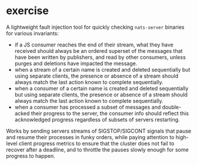 # exercise

A lightweight fault injection tool for quickly checking
`nats-server` binaries for various invariants:

* if a JS consumer reaches the end of their stream,
  what they have received should always be an ordered
  superset of the messages that have been written
  by publishers, and read by other consumers, unless
  purges and deletions have impacted the message.
* when a stream of a certain name is created and
  deleted sequentially but using separate clients,
  the presence or absence of a stream should always
  match the last action known to complete sequentially.
* when a consumer of a certain name is created and
  deleted sequentially but using separate clients,
  the presence or absence of a stream should always
  match the last action known to complete sequentially.
* when a consumer has processed a subset of messages
  and double-acked their progress to the server, the
  consumer info should reflect this acknowledged progress
  regardless of subsets of servers restarting.

Works by sending servers streams of SIGSTOP/SIGCONT signals
that pause and resume their processes in funky orders, while
paying attention to high-level client progress metrics to ensure
that the cluster does not fail to recover after a deadline, and
to throttle the pauses slowly enough for some progress to happen.
